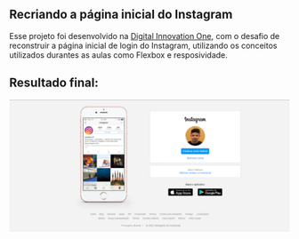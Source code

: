 ## Recriando a página inicial do Instagram

Esse projeto foi desenvolvido na [Digital Innovation One](https://digitalinnovation.one/sign-up?ref=OLED9HJXVI), com o desafio de reconstruir a página inicial de login do Instagram, utilizando os conceitos utilizados durantes as aulas como Flexbox e resposividade.

## Resultado final:

![Tela final do projeto](https://github.com/CarvalhoNathan/instagram/blob/master/img/printscreen-instagram.png)
